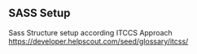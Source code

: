 ## SASS Setup
Sass Structure setup according ITCCS Approach
https://developer.helpscout.com/seed/glossary/itcss/